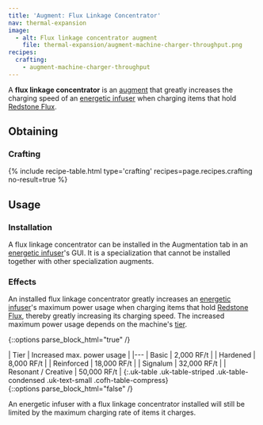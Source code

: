 ```yaml
---
title: 'Augment: Flux Linkage Concentrator'
nav: thermal-expansion
image:
  - alt: Flux linkage concentrator augment
    file: thermal-expansion/augment-machine-charger-throughput.png
recipes:
  crafting:
    - augment-machine-charger-throughput
---
```


A **flux linkage concentrator** is an [augment](/docs/augments/) that greatly
increases the charging speed of an [energetic infuser](/docs/energetic-infuser/)
when charging items that hold [Redstone Flux](/docs/redstone-flux/).


Obtaining
---------

### Crafting
{% include recipe-table.html type='crafting' recipes=page.recipes.crafting no-result=true %}


Usage
-----

### Installation
A flux linkage concentrator can be installed in the Augmentation tab in an
[energetic infuser](/docs/energetic-infuser/)'s GUI. It is a specialization that
cannot be installed together with other specialization augments.

### Effects
An installed flux linkage concentrator greatly increases an [energetic
infuser](/docs/energetic-infuser/)'s maximum power usage when charging items
that hold [Redstone Flux](/docs/redstone-flux/), thereby greatly increasing its
charging speed. The increased maximum power usage depends on the machine's
[tier](/docs/tiers/).

{::options parse_block_html="true" /}
<div class="uk-overflow-container">
| Tier | Increased max. power usage |
|---
| Basic | 2,000 RF/t |
| Hardened | 8,000 RF/t |
| Reinforced | 18,000 RF/t |
| Signalum | 32,000 RF/t |
| Resonant / Creative | 50,000 RF/t |
{:.uk-table .uk-table-striped .uk-table-condensed .uk-text-small .cofh-table-compress}
</div>
{::options parse_block_html="false" /}

An energetic infuser with a flux linkage concentrator installed will still be
limited by the maximum charging rate of items it charges.
